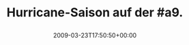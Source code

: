 ---
retweeted: false
source: <a href="http://twitter.com" rel="nofollow">Twitter Web Client</a>
entities:
  hashtags:
  - text: a9
    indices:
    - '25'
    - '28'
  symbols: []
  user_mentions: []
  urls: []
display_text_range:
- '0'
- '29'
favorite_count: '0'
id_str: '1376799419'
truncated: false
retweet_count: '0'
id: '1376799419'
created_at: Mon Mar 23 17:50:50 +0000 2009
favorited: false
full_text: 'Hurricane-Saison auf der #a9.'
lang: fr
tags:
- a9
- pesos/twitter
date: '2009-03-23T17:50:50+00:00'
src: https://twitter.com/bascht/status/1376799419
original_url: https://twitter.com/bascht/status/1376799419
type: twitter_tweet
text: 'Hurricane-Saison auf der #a9.'
title: 'Hurricane-Saison auf der #a9.

  '

---